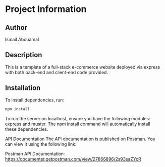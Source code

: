 # Project Information

## Author

Ismail Abouamal

## Description

This is a template of a full-stack e-commerce website deployed via express with both back-end and client-end code provided.

## Installation

To install dependencies, run:

```bash
npm install
```

To run the server on localhost, ensure you have the following modules: express and muster. The npm install command will automatically install these dependencies.

API Documentation
The API documentation is published on Postman. You can view it using the following link:

Postman API Documentation: https://documenter.getpostman.com/view/27866896/2s93saZYcR

